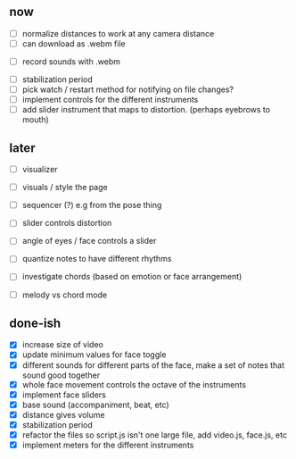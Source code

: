 ## now
- [ ] normalize distances to work at any camera distance
- [ ] can download as .webm file
* [ ] record sounds with .webm
- [ ] stabilization period
- [ ] pick watch / restart method for notifying on file changes?
- [ ] implement controls for the different instruments
- [ ] add slider instrument that maps to distortion. (perhaps eyebrows to mouth)

## later
- [ ] visualizer
- [ ] visuals / style the page

- [ ] sequencer (?) e.g from the pose thing
- [ ] slider controls distortion
- [ ] angle of eyes / face controls a slider
- [ ] quantize notes to have different rhythms
* [ ] investigate chords (based on emotion or face arrangement)
* [ ] melody vs chord mode


## done-ish
- [X] increase size of video
- [X] update minimum values for face toggle
- [X] different sounds for different parts of the face, make a set of notes that sound good together
- [X] whole face movement controls the octave of the instruments
- [X] implement face sliders
- [X] base sound (accompaniment, beat, etc)
- [X] distance gives volume
- [X] stabilization period
- [X] refactor the files so script.js isn't one large file, add video.js, face.js, etc
- [X] implement meters for the different instruments
